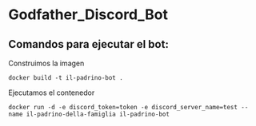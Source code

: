 # Godfather_Discord_Bot

## Comandos para ejecutar el bot:

Construimos la imagen

    docker build -t il-padrino-bot .

Ejecutamos el contenedor

    docker run -d -e discord_token=token -e discord_server_name=test --name il-padrino-della-famiglia il-padrino-bot